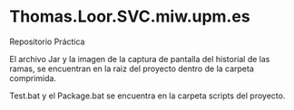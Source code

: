# Thomas.Loor.SVC.miw.upm.es

Repositorio Práctica

  El archivo Jar y la imagen de la captura de pantalla del historial de las ramas, se encuentran en la raiz del proyecto 
  dentro de la carpeta comprimida.
  
  Test.bat y el Package.bat se encuentra en la carpeta scripts del proyecto.
